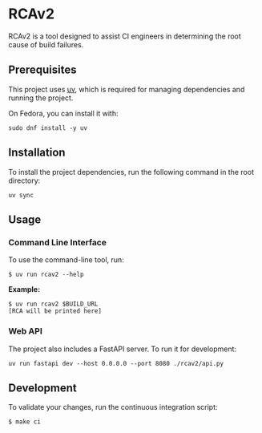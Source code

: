 # RCAv2

RCAv2 is a tool designed to assist CI engineers in determining the root cause of build failures.

## Prerequisites

This project uses [uv](https://docs.astral.sh/uv/), which is required for managing dependencies and running the project.

On Fedora, you can install it with:
```ShellSession
sudo dnf install -y uv
```

## Installation

To install the project dependencies, run the following command in the root directory:
```ShellSession
uv sync
```

## Usage

### Command Line Interface

To use the command-line tool, run:
```ShellSession
$ uv run rcav2 --help
```

**Example:**
```ShellSession
$ uv run rcav2 $BUILD_URL
[RCA will be printed here]
```

### Web API

The project also includes a FastAPI server. To run it for development:
```ShellSession
uv run fastapi dev --host 0.0.0.0 --port 8080 ./rcav2/api.py
```

## Development

To validate your changes, run the continuous integration script:
```ShellSession
$ make ci
```